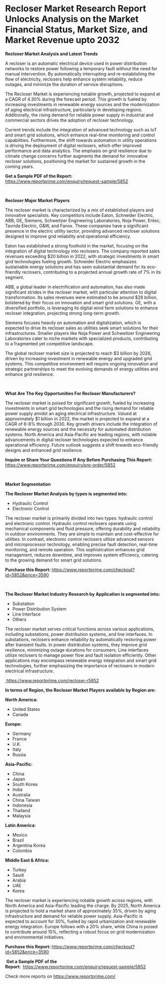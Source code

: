 <p><h1>Recloser Market Research Report Unlocks Analysis on the Market Financial Status, Market Size, and Market Revenue upto 2032</h1></p><p><strong>Recloser Market Analysis and Latest Trends</strong></p>
<p><p>A recloser is an automatic electrical device used in power distribution networks to restore power following a temporary fault without the need for manual intervention. By automatically interrupting and re-establishing the flow of electricity, reclosers help enhance system reliability, reduce outages, and minimize the duration of service disruptions. </p><p>The Recloser Market is experiencing notable growth, projected to expand at a CAGR of 4.30% during the forecast period. This growth is fueled by increasing investments in renewable energy sources and the modernization of aging electrical infrastructure, particularly in developing regions. Additionally, the rising demand for reliable power supply in industrial and commercial sectors drives the adoption of recloser technology. </p><p>Current trends include the integration of advanced technology such as IoT and smart grid solutions, which enhance real-time monitoring and control capabilities. Furthermore, the shift towards automation in utility operations is driving the deployment of digital reclosers, which offer improved performance and data analytics. The emphasis on grid resilience due to climate change concerns further augments the demand for innovative recloser solutions, positioning the market for sustained growth in the coming years.</p></p>
<p><strong>Get a Sample PDF of the Report:&nbsp;</strong> <a href="https://www.reportprime.com/enquiry/request-sample/5852?utm_campaign=3180&utm_medium=2&utm_source=Github&utm_content=ia&utm_term=19032025&utm_id=recloser">https://www.reportprime.com/enquiry/request-sample/5852</a></p>
<p>&nbsp;</p>
<p><strong>Recloser Major Market Players</strong></p>
<p><p>The recloser market is characterized by a mix of established players and innovative specialists. Key competitors include Eaton, Schneider Electric, ABB, GE, Siemens, Schweitzer Engineering Laboratories, Noja Power, Entec, Tavrida Electric, G&W, and Fanox. These companies have a significant presence in the electric utility sector, providing advanced recloser solutions designed to improve grid reliability and operational efficiency.</p><p>Eaton has established a strong foothold in the market, focusing on the integration of digital technology into reclosers. The company reported sales revenues exceeding $20 billion in 2022, with strategic investments in smart grid technologies fueling growth. Schneider Electric emphasizes sustainable energy solutions and has seen substantial demand for its eco-friendly reclosers, contributing to a projected annual growth rate of 7% in its segment.</p><p>ABB, a global leader in electrification and automation, has also made significant strides in the recloser market, with particular attention to digital transformation. Its sales revenues were estimated to be around $28 billion, bolstered by their focus on innovation and smart grid solutions. GE, with a diversified portfolio, is leveraging its digital wind farm solutions to enhance recloser integration, projecting strong long-term growth.</p><p>Siemens focuses heavily on automation and digitalization, which is expected to drive its recloser sales as utilities seek smart solutions for their infrastructures. Smaller players like Noja Power and Schweitzer Engineering Laboratories cater to niche markets with specialized products, contributing to a fragmented yet competitive landscape.</p><p>The global recloser market size is projected to reach $3 billion by 2026, driven by increasing investment in renewable energy and upgraded grid systems. This competitive environment will require ongoing innovation and strategic partnerships to meet the evolving demands of energy utilities and enhance grid resilience.</p></p>
<p>&nbsp;</p>
<p><strong>What Are The Key Opportunities For Recloser Manufacturers?</strong></p>
<p><p>The recloser market is poised for significant growth, fueled by increasing investments in smart grid technologies and the rising demand for reliable power supply amidst an aging electrical infrastructure. Valued at approximately $1 billion in 2022, the market is projected to expand at a CAGR of 6-8% through 2030. Key growth drivers include the integration of renewable energy sources and the necessity for automated distribution systems. North America and Asia-Pacific are leading regions, with notable advancements in digital recloser technologies expected to enhance operational efficiency. Future outlook suggests a shift towards eco-friendly designs and enhanced grid resilience.</p></p>
<p><strong>Inquire or Share Your Questions If Any Before Purchasing This Report:</strong> <a href="https://www.reportprime.com/enquiry/pre-order/5852?utm_campaign=3180&utm_medium=2&utm_source=Github&utm_content=ia&utm_term=19032025&utm_id=recloser">https://www.reportprime.com/enquiry/pre-order/5852</a></p>
<p>&nbsp;</p>
<p><strong>Market Segmentation</strong></p>
<p><strong>The Recloser Market Analysis by types is segmented into:</strong></p>
<p><ul><li>Hydraulic Control</li><li>Electronic Control</li></ul></p>
<p><p>The recloser market is primarily divided into two types: hydraulic control and electronic control. Hydraulic control reclosers operate using mechanical components and fluid pressure, offering durability and reliability in outdoor environments. They are simple to maintain and cost-effective for utilities. In contrast, electronic control reclosers utilize advanced sensors and microprocessor technology, enabling precise fault detection, real-time monitoring, and remote operation. This sophistication enhances grid management, reduces downtime, and improves system efficiency, catering to the growing demand for smart grid solutions.</p></p>
<p><strong>Purchase this Report:&nbsp;</strong><a href="https://www.reportprime.com/checkout?id=5852&price=3590&utm_campaign=3180&utm_medium=2&utm_source=Github&utm_content=ia&utm_term=19032025&utm_id=recloser">https://www.reportprime.com/checkout?id=5852&price=3590</a></p>
<p>&nbsp;</p>
<p><strong>The Recloser Market Industry Research by Application is segmented into:</strong></p>
<p><ul><li>Substation</li><li>Power Distribution System</li><li>Line Interface</li><li>Others</li></ul></p>
<p><p>The recloser market serves critical functions across various applications, including substations, power distribution systems, and line interfaces. In substations, reclosers enhance reliability by automatically restoring power after transient faults. In power distribution systems, they improve grid resilience, minimizing outage durations for consumers. Line interfaces utilize reclosers to manage power flow and fault isolation efficiently. Other applications may encompass renewable energy integration and smart grid technologies, further emphasizing the importance of reclosers in modern electrical infrastructure.</p></p>
<p><a href="https://www.reportprime.com/recloser-r5852?utm_campaign=3180&utm_medium=2&utm_source=Github&utm_content=ia&utm_term=19032025&utm_id=recloser">&nbsp;https://www.reportprime.com/recloser-r5852</a></p>
<p><strong>In terms of Region, the Recloser Market Players available by Region are:</strong></p>
<p>
    <p> <strong> North America: </strong>
        <ul>
            <li>United States</li>
            <li>Canada</li>
        </ul>
        </p> 
    <p> <strong> Europe: </strong>
        <ul>
            <li>Germany</li>
            <li>France</li>
            <li>U.K.</li>
            <li>Italy</li>
            <li>Russia</li>
        </ul>
        </p> 
    <p> <strong> Asia-Pacific: </strong>
        <ul>
            <li>China</li>
            <li>Japan</li>
            <li>South Korea</li>
            <li>India</li>
            <li>Australia</li>
            <li>China Taiwan</li>
            <li>Indonesia</li>
            <li>Thailand</li>
            <li>Malaysia</li>
        </ul>
        </p> 
    <p> <strong> Latin America: </strong>
        <ul>
            <li>Mexico</li>
            <li>Brazil</li>
            <li>Argentina Korea</li>
            <li>Colombia</li>
        </ul>
        </p> 
    <p> <strong> Middle East & Africa: </strong>
        <ul>
            <li>Turkey</li>
            <li>Saudi</li>
            <li>Arabia</li>
            <li>UAE</li>
            <li>Korea</li>
        </ul>
    </p>
    </p>
<p><p>The recloser market is experiencing notable growth across regions, with North America and Asia-Pacific leading the charge. By 2025, North America is projected to hold a market share of approximately 35%, driven by aging infrastructure and demand for reliable power supply. Asia-Pacific is expected to account for 30%, fueled by rapid urbanization and renewable energy integration. Europe follows with a 20% share, while China is poised to contribute around 15%, reflecting a robust focus on grid modernization and environmental initiatives.</p></p>
<p><strong>Purchase this Report: </strong><a href="https://www.reportprime.com/checkout?id=5852&price=3590&utm_campaign=3180&utm_medium=2&utm_source=Github&utm_content=ia&utm_term=19032025&utm_id=recloser">https://www.reportprime.com/checkout?id=5852&price=3590</a></p>
<p>&nbsp;<strong>Get a Sample PDF of the Report:&nbsp;&nbsp;</strong><a href="https://www.reportprime.com/enquiry/request-sample/5852?utm_campaign=3180&utm_medium=2&utm_source=Github&utm_content=ia&utm_term=19032025&utm_id=recloser">https://www.reportprime.com/enquiry/request-sample/5852</a></p>
<p><strong></strong></p>
<p>Check more reports on <a href="https://www.reportprime.com/?utm_campaign=3180&utm_medium=2&utm_source=Github&utm_content=ia&utm_term=19032025&utm_id=recloser">https://www.reportprime.com/</a></p>